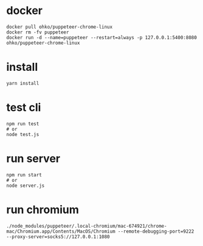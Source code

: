 # docker
```
docker pull ohko/puppeteer-chrome-linux
docker rm -fv puppeteer
docker run -d --name=puppeteer --restart=always -p 127.0.0.1:5400:8080 ohko/puppeteer-chrome-linux
```

# install
```
yarn install
```

# test cli
```
npm run test
# or
node test.js
```

# run server
```
npm run start
# or
node server.js
```

# run chromium
```
./node_modules/puppeteer/.local-chromium/mac-674921/chrome-mac/Chromium.app/Contents/MacOS/Chromium --remote-debugging-port=9222 --proxy-server=socks5://127.0.0.1:1080
```